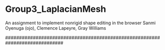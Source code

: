 # Group3_LaplacianMesh
An assignment to implement nonrigid shape editing in the browser
Sanmi Oyenuga (ojo), Clemence Lapeyre, Gray Williams

#############################################################################
